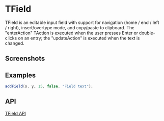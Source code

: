TField
======

TField is an editable input field with support for navigation (home /
end / left / right), insert/overtype mode, and copy/paste to
clipboard.  The "enterAction" TAction is executed when the user
presses Enter or double-clicks on an entry; the "updateAction" is
executed when the text is changed.

Screenshots
-----------



Examples
--------

```Java
addField(x, y, 15, false, "Field text");
```

API
---

[TField API](https://jexer.sourceforge.io/apidocs/api/jexer/TField.html)
